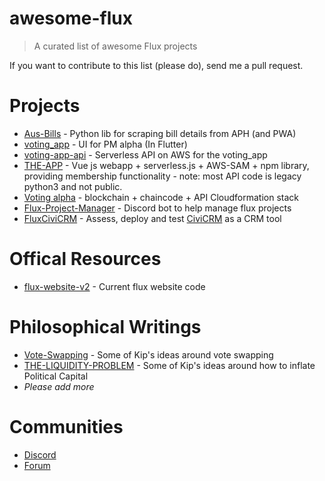 # awesome-flux

> A curated list of awesome Flux projects

If you want to contribute to this list (please do), send me a pull request.

# Projects

* [Aus-Bills](https://github.com/KipCrossing/Aus-Bills) - Python lib for scraping bill details from APH (and PWA)
* [voting_app](https://github.com/voteflux/voting_app) - UI for PM alpha (In Flutter)
* [voting-app-api](https://github.com/KipCrossing/voting-app-api) - Serverless API on AWS for the voting_app
* [THE-APP](https://github.com/voteflux/the-app) - Vue js webapp + serverless.js + AWS-SAM + npm library, providing membership functionality - note: most API code is legacy python3 and not public. 
* [Voting alpha](https://github.com/voteflux/voting-alpha) - blockchain + chaincode + API Cloudformation stack
* [Flux-Project-Manager](https://github.com/KipCrossing/Flux-Project-Manager) - Discord bot to help manage flux projects
* [FluxCiviCRM](https://github.com/okdaithi/FluxCiviCRM) - Assess, deploy and test [CiviCRM](https://github.com/okdaithi/FluxCiviCRM) as a CRM tool

# Offical Resources

* [flux-website-v2](https://github.com/voteflux/flux-website-v2) - Current flux website code

# Philosophical Writings

* [Vote-Swapping](https://github.com/KipCrossing/Flux-Discord-Bot/blob/master/docs/VOTE-SWAPPING.md) - Some of Kip's ideas around vote swapping
* [THE-LIQUIDITY-PROBLEM](https://github.com/KipCrossing/Flux-Discord-Bot/blob/master/docs/THE-LIQUIDITY-PROBLEM.md) - Some of Kip's ideas around how to inflate Political Capital 
* _Please add more_

# Communities

* [Discord](https://discord.io/FluxParty)
* [Forum](https://github.com/voteflux/awesome-flux/issues)
